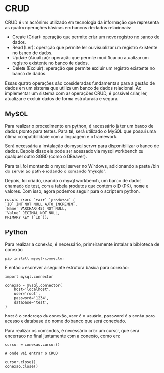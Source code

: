 # CRUD

CRUD é um acrônimo utilizado em tecnologia da informação que representa as quatro operações básicas em bancos de dados relacionais:

- Create (Criar): operação que permite criar um novo registro no banco de dados.
- Read (Ler): operação que permite ler ou visualizar um registro existente no banco de dados.
- Update (Atualizar): operação que permite modificar ou atualizar um registro existente no banco de dados.
- Delete (Excluir): operação que permite excluir um registro existente no banco de dados.

Essas quatro operações são consideradas fundamentais para a gestão de dados em um sistema que utiliza um banco de dados relacional. Ao implementar um sistema com as operações CRUD, é possível criar, ler, atualizar e excluir dados de forma estruturada e segura.

## MySQL

Para realizar o procedimento em python, é necessário já ter um banco de dados pronto para testes. Para tal, será utilizado o MySQL que possui uma ótima compatibilidade com a linguagem e o framework.

Será necessária a instalação do mysql server para disponibilizar o banco de dados. Depois disso ele pode ser acessado via mysql workbench ou qualquer outro SGBD (como o DBeaver).

Para tal, foi montando o mysql server no Windows, adicionando a pasta /bin do server ao path e rodando o comando 'mysqld'.

Depois, foi criado, usando o mysql workbench, um banco de dados chamado de test, com a tabela produtos que contém o ID (PK), nome e valores. Com isso, agora podemos seguir para o script em python.

    CREATE TABLE `test`.`produtos` (
    `ID` INT NOT NULL AUTO_INCREMENT,
    `Name` VARCHAR(45) NOT NULL,
    `Value` DECIMAL NOT NULL,
    PRIMARY KEY (`ID`));

## Python

Para realizar a conexão, é necessário, primeiramente instalar a biblioteca de conexão:

    pip install mysql-connector

 E então a escrever a seguinte estrutura básica para conexão:

    import mysql.connector

    conexao = mysql.connector(
        host='localhost',
        user='root',
        password='1234',
        database='test',
    )

host é o endereço da conexão, user é o usuário, password é a senha para acesso e database é o nome do banco que será conectado.

Para realizar os comandos, é necessário criar um cursor, que será encerrado no final juntamente com a conexão, como em:

    cursor = conexao.cursor()

    # onde vai entrar o CRUD

    cursor.close()
    conexao.close()